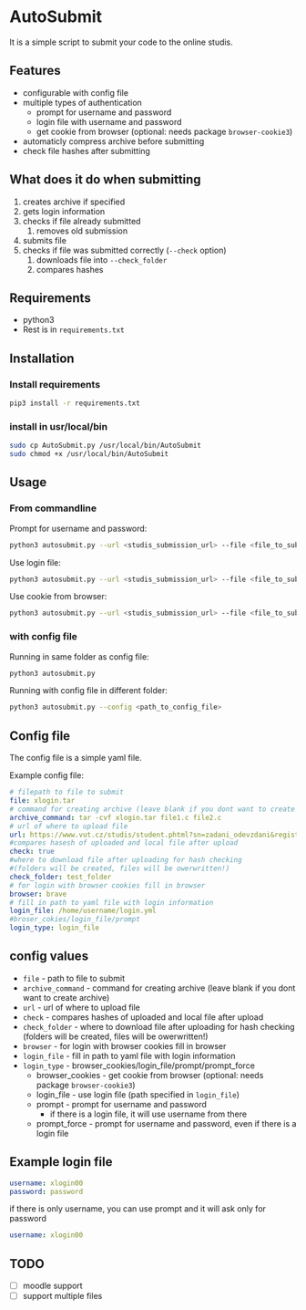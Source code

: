 
# AutoSubmit

It is a simple script to submit your code to the online studis.

## Features

- configurable with config file
- multiple types of authentication
  - prompt for username and password
  - login file with username and password
  - get cookie from browser (optional: needs package `browser-cookie3`)
- automaticly compress archive before submitting
- check file hashes after submitting

## What does it do when submitting

1. creates archive if specified
2. gets login information
3. checks if file already submitted
   1. removes old submission
4. submits file
5. checks if file was submitted correctly (`--check` option)
   1. downloads file into `--check_folder`
   2. compares hashes

## Requirements

- python3
- Rest is in `requirements.txt`

## Installation

### Install requirements

```bash
pip3 install -r requirements.txt
```

### install in usr/local/bin

```bash
sudo cp AutoSubmit.py /usr/local/bin/AutoSubmit
sudo chmod +x /usr/local/bin/AutoSubmit
```

## Usage

### From commandline

Prompt for username and password:

```bash
python3 autosubmit.py --url <studis_submission_url> --file <file_to_submit>
```

Use login file:

```bash
python3 autosubmit.py --url <studis_submission_url> --file <file_to_submit> --login_file <login_file>
```

Use cookie from browser:

```bash
python3 autosubmit.py --url <studis_submission_url> --file <file_to_submit> --cookie <cookie_name>
```

### with config file

Running in same folder as config file:

```bash
python3 autosubmit.py
```

Running with config file in different folder:

```bash
python3 autosubmit.py --config <path_to_config_file>
```

## Config file

The config file is a simple yaml file.

Example config file:

```yaml
# filepath to file to submit
file: xlogin.tar
# command for creating archive (leave blank if you dont want to create archive)
archive_command: tar -cvf xlogin.tar file1.c file2.c
# url of where to upload file
url: https://www.vut.cz/studis/student.phtml?sn=zadani_odevzdani&registrace_zadani_id=971964&apid=268279
#compares hasesh of uploaded and local file after upload
check: true
#where to download file after uploading for hash checking
#(folders will be created, files will be owerwritten!)
check_folder: test_folder
# for login with browser cookies fill in browser
browser: brave
# fill in path to yaml file with login information
login_file: /home/username/login.yml
#broser_cokies/login_file/prompt
login_type: login_file
```

## config values

- `file` - path to file to submit
- `archive_command` - command for creating archive (leave blank if you dont want to create archive)
- `url` - url of where to upload file
- `check` - compares hashes of uploaded and local file after upload
- `check_folder` - where to download file after uploading for hash checking (folders will be created, files will be owerwritten!)
- `browser` - for login with browser cookies fill in browser
- `login_file` - fill in path to yaml file with login information
- `login_type` - browser_cookies/login_file/prompt/prompt_force
  - browser_cookies - get cookie from browser (optional: needs package `browser-cookie3`)
  - login_file - use login file (path specified in `login_file`)
  - prompt - prompt for username and password
    -  if there is a login file, it will use username from there
  - prompt_force - prompt for username and password, even if there is a login file

## Example login file

```yaml
username: xlogin00
password: password
```

if there is only username, you can use prompt and it will ask only for password

```yaml
username: xlogin00
```

## TODO

- [ ] moodle support
- [ ] support multiple files